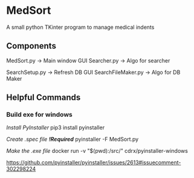 # MedSort
A small python TKinter program to manage medical indents

## Components
MedSort.py -> Main window GUI
Searcher.py -> Algo for searcher

SearchSetup.py -> Refresh DB GUI
SearchFileMaker.py -> Algo for DB Maker


## Helpful Commands
### Build exe for windows
*Install PyInstaller*
pip3 install pyinstaller

*Create .spec file **!Required***
pyinstaller -F MedSort.py 

*Make the .exe file*
docker run -v "$(pwd):/src/" cdrx/pyinstaller-windows

https://github.com/pyinstaller/pyinstaller/issues/2613#issuecomment-302298224
